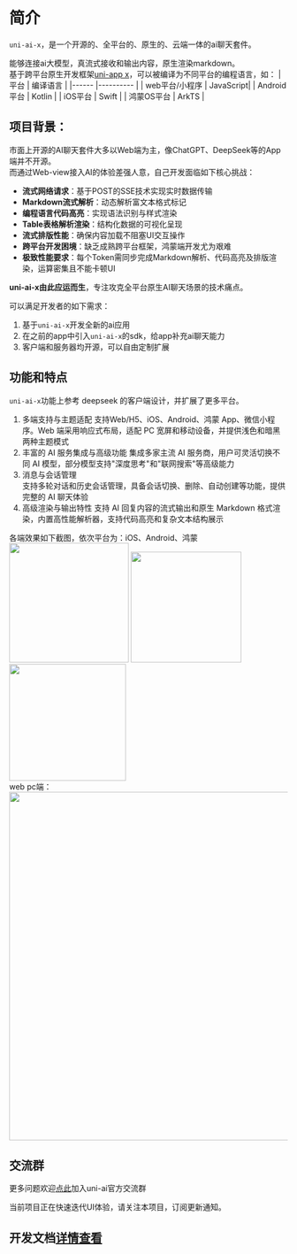 # 简介  
`uni-ai-x`，是一个开源的、全平台的、原生的、云端一体的ai聊天套件。

能够连接ai大模型，真流式接收和输出内容，原生渲染markdown。  
基于跨平台原生开发框架[uni-app x](https://doc.dcloud.net.cn/uni-app-x/)，可以被编译为不同平台的编程语言，如： 
| 平台						| 编译语言		|
|------					|----------	|
| web平台/小程序	| JavaScript|
| Android平台		| Kotlin		|
| iOS平台				| Swift			|
| 鸿蒙OS平台			| ArkTS			|

## 项目背景：
市面上开源的AI聊天套件大多以Web端为主，像ChatGPT、DeepSeek等的App端并不开源。  
而通过Web-view接入AI的体验差强人意，自己开发面临如下核心挑战：  
- **流式网络请求**：基于POST的SSE技术实现实时数据传输  
- **Markdown流式解析**：动态解析富文本格式标记  
- **编程语言代码高亮**：实现语法识别与样式渲染  
- **Table表格解析渲染**：结构化数据的可视化呈现  
- **流式排版性能**：确保内容加载不阻塞UI交互操作  
- **跨平台开发困境**：缺乏成熟跨平台框架，鸿蒙端开发尤为艰难  
- **极致性能要求**：每个Token需同步完成Markdown解析、代码高亮及排版渲染，运算密集且不能卡顿UI  

**uni-ai-x由此应运而生**，专注攻克全平台原生AI聊天场景的技术痛点。

可以满足开发者的如下需求：
1. 基于`uni-ai-x`开发全新的ai应用
2. 在之前的app中引入`uni-ai-x`的sdk，给app补充ai聊天能力
3. 客户端和服务器均开源，可以自由定制扩展

## 功能和特点

`uni-ai-x`功能上参考 deepseek 的客户端设计，并扩展了更多平台。

1. 多端支持与主题适配 
支持Web/H5、iOS、Android、鸿蒙 App、微信小程序。Web 端采用响应式布局，适配 PC 宽屏和移动设备，并提供浅色和暗黑两种主题模式
2. 丰富的 AI 服务集成与高级功能 
集成多家主流 AI 服务商，用户可灵活切换不同 AI 模型，部分模型支持"深度思考"和"联网搜索"等高级能力
3. 消息与会话管理  
支持多轮对话和历史会话管理，具备会话切换、删除、自动创建等功能，提供完整的 AI 聊天体验
4. 高级渲染与输出特性 
支持 AI 回复内容的流式输出和原生 Markdown 格式渲染，内置高性能解析器，支持代码高亮和复杂文本结构展示

各端效果如下截图，依次平台为：iOS、Android、鸿蒙<br/>
<img width="216px" src="https://web-ext-storage.dcloud.net.cn/ext/uni-ai-x/ai-x-3.png"/>
<img width="200px" src="https://web-ext-storage.dcloud.net.cn/ext/uni-ai-x/ai-x-4.png"/>
<img width="211px" src="https://web-ext-storage.dcloud.net.cn/ext/uni-ai-x/ai-x-6.png"/>
<br/>
web pc端：
<br/>
<img width="630px" src="https://web-ext-storage.dcloud.net.cn/ext/uni-ai-x/ai-x-5.png"/>

## 交流群  
更多问题欢迎[点此](https://im.dcloud.net.cn/#/?joinGroup=68511b0b7ae60eb5c891cfbc)加入uni-ai官方交流群

当前项目正在快速迭代UI体验，请关注本项目，订阅更新通知。

## 开发文档[详情查看](https://doc.dcloud.net.cn/uniCloud/uni-ai-x.html#install)